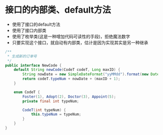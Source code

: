 # 接口的内部类、default方法

* 使用了接口的default方法
* 使用了接口内部类
* 使用了枚举类(这是一种增加代码可读性的手段)，拒绝魔法数字
* 只要实现这个接口，就自动有内部类，估计是因为实现其实是另一种继承

```java
/**
 * 生成新的订单号
 */
public interface NewCode {
    default String newCode(CodeT codeT, Long maxID) {
        String nowDate = new SimpleDateFormat("yyMMdd").format(new Date());
        return codeT.typeNum + nowDate + (maxID + 1);
    }

    enum CodeT {
        Foster(1), Adopt(2), Doctor(3), Appoint(5);
        private final int typeNum;

        CodeT(int typeNum) {
            this.typeNum = typeNum;
        }
    }
}
```